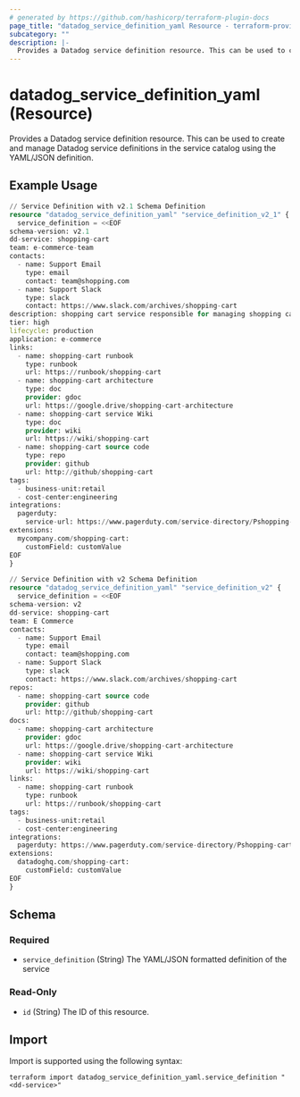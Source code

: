 ```yaml
---
# generated by https://github.com/hashicorp/terraform-plugin-docs
page_title: "datadog_service_definition_yaml Resource - terraform-provider-datadog"
subcategory: ""
description: |-
  Provides a Datadog service definition resource. This can be used to create and manage Datadog service definitions in the service catalog using the YAML/JSON definition.
---
```


# datadog_service_definition_yaml (Resource)

Provides a Datadog service definition resource. This can be used to create and manage Datadog service definitions in the service catalog using the YAML/JSON definition.

## Example Usage

```terraform
// Service Definition with v2.1 Schema Definition
resource "datadog_service_definition_yaml" "service_definition_v2_1" {
  service_definition = <<EOF
schema-version: v2.1
dd-service: shopping-cart
team: e-commerce-team
contacts:
  - name: Support Email
    type: email
    contact: team@shopping.com
  - name: Support Slack
    type: slack
    contact: https://www.slack.com/archives/shopping-cart
description: shopping cart service responsible for managing shopping carts
tier: high
lifecycle: production
application: e-commerce
links:
  - name: shopping-cart runbook
    type: runbook
    url: https://runbook/shopping-cart
  - name: shopping-cart architecture
    type: doc
    provider: gdoc
    url: https://google.drive/shopping-cart-architecture
  - name: shopping-cart service Wiki
    type: doc
    provider: wiki
    url: https://wiki/shopping-cart
  - name: shopping-cart source code
    type: repo
    provider: github
    url: http://github/shopping-cart
tags:
  - business-unit:retail
  - cost-center:engineering
integrations:
  pagerduty: 
    service-url: https://www.pagerduty.com/service-directory/Pshopping-cart
extensions:
  mycompany.com/shopping-cart:
    customField: customValue
EOF
}

// Service Definition with v2 Schema Definition
resource "datadog_service_definition_yaml" "service_definition_v2" {
  service_definition = <<EOF
schema-version: v2
dd-service: shopping-cart
team: E Commerce
contacts:
  - name: Support Email
    type: email
    contact: team@shopping.com
  - name: Support Slack
    type: slack
    contact: https://www.slack.com/archives/shopping-cart
repos:
  - name: shopping-cart source code
    provider: github
    url: http://github/shopping-cart
docs:
  - name: shopping-cart architecture
    provider: gdoc
    url: https://google.drive/shopping-cart-architecture
  - name: shopping-cart service Wiki
    provider: wiki
    url: https://wiki/shopping-cart
links:
  - name: shopping-cart runbook
    type: runbook
    url: https://runbook/shopping-cart
tags:
  - business-unit:retail
  - cost-center:engineering
integrations:
  pagerduty: https://www.pagerduty.com/service-directory/Pshopping-cart
extensions:
  datadoghq.com/shopping-cart:
    customField: customValue
EOF
}
```

<!-- schema generated by tfplugindocs -->
## Schema

### Required

- `service_definition` (String) The YAML/JSON formatted definition of the service

### Read-Only

- `id` (String) The ID of this resource.

## Import

Import is supported using the following syntax:

```shell
terraform import datadog_service_definition_yaml.service_definition "<dd-service>"
```
